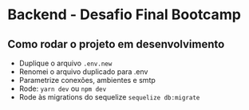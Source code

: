 # Backend - Desafio Final Bootcamp

## Como rodar o projeto em desenvolvimento

* Duplique o arquivo `.env.new`
* Renomei o arquivo duplicado para .env
* Parametrize conexões, ambientes e smtp
* Rode: `yarn dev` ou `npm dev`
* Rode às migrations do sequelize `sequelize db:migrate`
